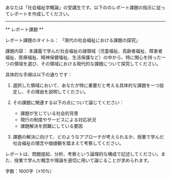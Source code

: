 あなたは「社会福祉学概論」の受講生です。以下ののレポート課題の指示に従ってレポートを作成してください。

---------------------------------------
** レポート課題 **

レポート課題のタイトル：
「現代の社会福祉における課題の探究」

課題内容：
本講義で学んだ社会福祉の諸領域（児童福祉、高齢者福祉、障害者福祉、医療福祉、精神保健福祉、生活保護など）の中から、特に関心を持った一つの領域を選び、その領域における現代的な課題について探究してください。

具体的な手順は以下の通りです：

1. 選択した領域において、あなたが特に重要だと考える具体的な課題を一つ設定し、その理由を説明してください。

2. その課題に関連する以下の点について論じてください：
   - 課題が生じている社会的背景
   - 現行の制度やサービスによる対応状況
   - 課題解決を困難にしている要因

3. 課題の解決に向けて、どのようなアプローチが考えられるか、授業で学んだ社会福祉の理念や価値観を踏まえて考察してください。

レポートは、問題提起、分析、考察という論理的な構成で記述してください。また、授業で学んだ概念や理論を適切に用いて論じることが求められます。

字数：1600字（±10%）